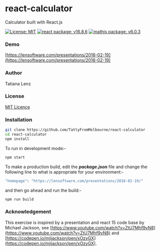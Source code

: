 # react-calculator
Calculator built with React.js

[![License: MIT](https://img.shields.io/badge/License-MIT-yellow.svg)](https://opensource.org/licenses/MIT)
[![react package: v16.8.6](https://img.shields.io/badge/react%20package%3A-%20v16.8.6-blue.svg?style=flat)](https://www.npmjs.com/package/react)
[![mathjs package: v6.0.3](https://img.shields.io/badge/mathjs%20package%3A-%20v6.0.3-blue.svg?style=flat)](https://www.npmjs.com/package/mathjs)

### Demo

[https://lensoftware.com/presentations/2018-02-19](https://lensoftware.com/presentations/2018-02-19)

### Author

Tatiana Lenz

### License

[MIT Licence](https://opensource.org/licenses/MIT)

### Installation

```bash
git clone https://github.com/TattyFromMelbourne/react-calculator
cd react-calculator
npm install
```

To run in development mode:-

```bash
npm start
```
To make a production build, edit the *__package.json__* file and change the following line to what is appropriate for your environment:-


```bash
"homepage": "https://lensoftware.com/presentations/2018-02-19/"
  ```
and then go ahead and run the build:-

```bash
npm run build
```

### Acknowledgement

This exercise is inspired by a presentation and react 15 code base by Michael Jackson, see [https://www.youtube.com/watch?v=ZtU7Mhf9vN8](https://www.youtube.com/watch?v=ZtU7Mhf9vN8) and [https://codepen.io/mjijackson/pen/xOzyGX](https://codepen.io/mjijackson/pen/xOzyGX).
